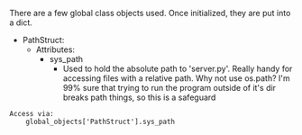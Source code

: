 There are a few global class objects used. Once initialized, they are put into a dict. 

- PathStruct:
	- Attributes:
		- sys_path
			- Used to hold the absolute path to 'server.py'. Really handy for accessing files with a relative path. Why not use os.path? I'm 99% sure that trying to run the program outside of it's dir breaks path things, so this is a safeguard
	
```
Access via:
	global_objects['PathStruct'].sys_path
```
